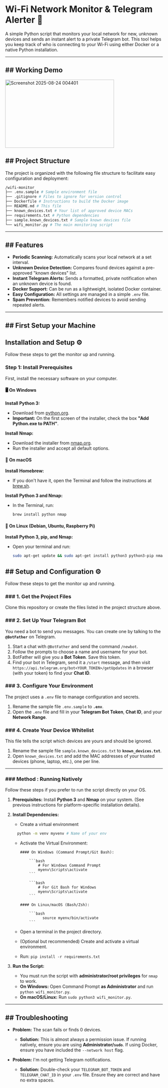 # Wi-Fi Network Monitor & Telegram Alerter 📡

A simple Python script that monitors your local network for new, unknown devices and sends an instant alert to a private Telegram bot. This tool helps you keep track of who is connecting to your Wi-Fi using either Docker or a native Python installation.

---

## ## Working Demo

<img width="348" height="218" alt="Screenshot 2025-08-24 004401" src="https://github.com/user-attachments/assets/626ef8d2-2c58-4f6a-a6b8-5c4a4b7b79b3" />

## ## Project Structure

The project is organized with the following file structure to facilitate easy configuration and deployment:

```bash
/wifi-monitor
├── .env.sample # Sample environment file
├── .gitignore # Files to ignore for version control
├── Dockerfile # Instructions to build the Docker image
├── README.md # This file
├── known_devices.txt # Your list of approved device MACs
├── requirements.txt # Python dependencies
├── sample.known_devices.txt # Sample known devices file
└── wifi_monitor.py # The main monitoring script
```

---

## ## Features

- **Periodic Scanning:** Automatically scans your local network at a set interval.
- **Unknown Device Detection:** Compares found devices against a pre-approved "known devices" list.
- **Instant Telegram Alerts:** Sends a formatted, private notification when an unknown device is found.
- **Docker Support:** Can be run as a lightweight, isolated Docker container.
- **Easy Configuration:** All settings are managed in a simple `.env` file.
- **Spam Prevention:** Remembers notified devices to avoid sending repeated alerts.

---

## ## First Setup your Machine

## Installation and Setup ⚙️

Follow these steps to get the monitor up and running.

### Step 1: Install Prerequisites

First, install the necessary software on your computer.

#### 🖥️ On Windows

**Install Python 3:**

- Download from [python.org](https://www.python.org).
- **Important:** On the first screen of the installer, check the box **"Add Python.exe to PATH"**.

**Install Nmap:**

- Download the installer from [nmap.org](https://nmap.org).
- Run the installer and accept all default options.

#### 🍎 On macOS

**Install Homebrew:**

- If you don't have it, open the Terminal and follow the instructions at [brew.sh](https://brew.sh).

**Install Python 3 and Nmap:**

- In the Terminal, run:

  ```bash
  brew install python nmap
  ```

#### 🐧 On Linux (Debian, Ubuntu, Raspberry Pi)

**Install Python 3, pip, and Nmap:**

- Open your terminal and run:

  ```bash
  sudo apt-get update && sudo apt-get install python3 python3-pip nmap -y
  ```

## ## Setup and Configuration ⚙️

Follow these steps to get the monitor up and running.

### ### 1. Get the Project Files

Clone this repository or create the files listed in the project structure above.

### ### 2. Set Up Your Telegram Bot

You need a bot to send you messages. You can create one by talking to the **`@BotFather`** on Telegram.

1.  Start a chat with `@BotFather` and send the command `/newbot`.
2.  Follow the prompts to choose a name and username for your bot.
3.  BotFather will give you a **Bot Token**. Save this token.
4.  Find your bot in Telegram, send it a `/start` message, and then visit `https://api.telegram.org/bot<YOUR_TOKEN>/getUpdates` in a browser (with your token) to find your **Chat ID**.

### ### 3. Configure Your Environment

The project uses a `.env` file to manage configuration and secrets.

1.  Rename the sample file `.env.sample` to **`.env`**.
2.  Open the `.env` file and fill in your **Telegram Bot Token**, **Chat ID**, and your **Network Range**.

### ### 4. Create Your Device Whitelist

This file tells the script which devices are yours and should be ignored.

1.  Rename the sample file `sample.known_devices.txt` to **`known_devices.txt`**.
2.  Open `known_devices.txt` and add the MAC addresses of your trusted devices (phone, laptop, etc.), one per line.

---

### ### Method : Running Natively

Follow these steps if you prefer to run the script directly on your OS.

1.  **Prerequisites:** Install **Python 3** and **Nmap** on your system. (See previous instructions for platform-specific installation details).

2.  **Install Dependencies:**

    - Create a virtual environment

    ```bash
      python -m venv myvenv # Name of your env
    ```

    - Activate the Virtual Environment:

          #### On Windows (Command Prompt/Git Bash):

              ```bash
                  # For Windows Command Prompt
                  myenv\Scripts\activate
              ```

              ```bash
                  # For Git Bash for Windows
                  myenv\Scripts\activate
              ```

          #### On Linux/macOS (Bash/Zsh):

              ```bash
                    source myenv/bin/activate
              ```

    - Open a terminal in the project directory.
    - (Optional but recommended) Create and activate a virtual environment.
    - Run: `pip install -r requirements.txt`

3.  **Run the Script:**
    - You must run the script with **administrator/root privileges** for `nmap` to work.
    - **On Windows:** Open Command Prompt **as Administrator** and run `python wifi_monitor.py`.
    - **On macOS/Linux:** Run `sudo python3 wifi_monitor.py`.

---

## ## Troubleshooting

- **Problem:** The scan fails or finds 0 devices.

  - **Solution:** This is almost always a permission issue. If running natively, ensure you are using **Administrator/`sudo`**. If using Docker, ensure you have included the `--network host` flag.

- **Problem:** I'm not getting Telegram notifications.
  - **Solution:** Double-check your `TELEGRAM_BOT_TOKEN` and `TELEGRAM_CHAT_ID` in your `.env` file. Ensure they are correct and have no extra spaces.
